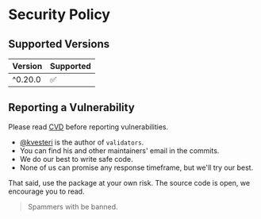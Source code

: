 # Security Policy

## Supported Versions

| Version   | Supported          |
| --------- | ------------------ |
| ^0.20.0   | :white_check_mark: |

## Reporting a Vulnerability

Please read [CVD](https://resources.sei.cmu.edu/asset_files/SpecialReport/2017_003_001_503340.pdf) before reporting vulnerabilities.

- [@kvesteri](https://github.com/kvesteri) is the author of `validators`.
- You can find his and other maintainers' email in the commits.
- We do our best to write safe code.
- None of us can promise any response timeframe, but we'll try our best.

That said, use the package at your own risk. The source code is open, we encourage you to read.

> Spammers with be banned.
